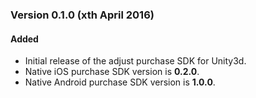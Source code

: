 ### Version 0.1.0 (xth April 2016)
#### Added
- Initial release of the adjust purchase SDK for Unity3d.
- Native iOS purchase SDK version is **0.2.0**.
- Native Android purchase SDK version is **1.0.0**.

